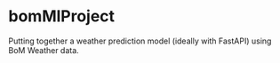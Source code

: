 # bomMlProject
Putting together a weather prediction model (ideally with FastAPI) using BoM Weather data.
